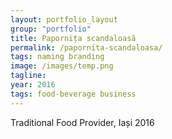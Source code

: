 ```yaml
---
layout: portfolio_layout
group: "portfolio"
title: Papornița scandaloasă
permalink: /papornita-scandaloasa/
tags: naming branding
image: /images/temp.png
tagline: 
year: 2016
tags: food-beverage business
---
```


Traditional Food Provider, Iași 2016